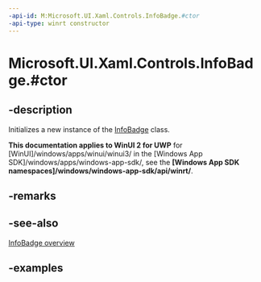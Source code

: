 ```yaml
---
-api-id: M:Microsoft.UI.Xaml.Controls.InfoBadge.#ctor
-api-type: winrt constructor
---
```


# Microsoft.UI.Xaml.Controls.InfoBadge.#ctor

<!--
public InfoBadge ();
-->

## -description

Initializes a new instance of the [InfoBadge](infobadge.md) class.

**This documentation applies to WinUI 2 for UWP** for [WinUI]/windows/apps/winui/winui3/ in the [Windows App SDK]/windows/apps/windows-app-sdk/, see the **[Windows App SDK namespaces]/windows/windows-app-sdk/api/winrt/**.

## -remarks

## -see-also

[InfoBadge overview](/windows/apps/design/controls/info-badge)

## -examples
